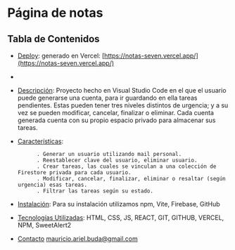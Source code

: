 # Página de notas



## Tabla de Contenidos

- [Deploy](#Deploy):  generado en Vercel: [https://notas-seven.vercel.app/](https://notas-seven.vercel.app/)
- 
- [Descripción](#descripción): Proyecto hecho en Visual Studio Code en el que el usuario puede generarse una cuenta, para ir guardando en ella tareas pendientes. Estas pueden tener tres niveles distintos de urgencia; y a su vez se pueden modificar, cancelar, finalizar o eliminar. Cada cuenta generada cuenta con su propio espacio privado para almacenar sus tareas.
  
- [Características](#características):
  
            . Generar un usuario utilizando mail personal.
            . Reestablecer clave del usuario, eliminar usuario.
            . Crear tareas, las cuales se vinculan a una colección de Firestore privada para cada usuario.
            . Modificar, cancelar, finalizar, eliminar o resaltar (según urgencia) esas tareas.
            . Filtrar las tareas según su estado.
            
- [Instalación](#instalación): Para su instalación utilizamos npm, Vite, Firebase, GitHub
- [Tecnologías Utilizadas](#tecnologías-utilizadas): HTML, CSS, JS, REACT, GIT, GITHUB, VERCEL, NPM, SweetAlert2
- [Contacto](#contacto) mauricio.ariel.buda@gmail.com

